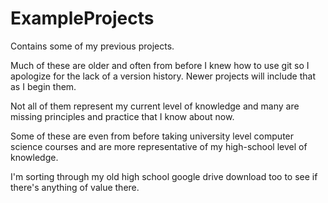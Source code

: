 # ExampleProjects

Contains some of my previous projects.

Much of these are older and often from before I knew how to use git 
so I apologize for the lack of a version history. Newer projects will
include that as I begin them.

Not all of them represent my current level of knowledge and many are missing principles
and practice that I know about now.

Some of these are even from before taking university level computer science courses
and are more representative of my high-school level of knowledge.

I'm sorting through my old high school google drive download too to see if there's anything of value there.